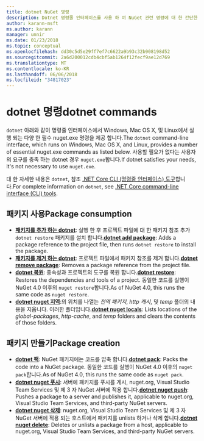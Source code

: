 ```yaml
---
title: dotnet NuGet 명령
description: Dotnet 명령줄 인터페이스를 사용 하 여 NuGet 관련 명령에 대 한 간단한 참조 합니다.
author: karann-msft
ms.author: karann
manager: unnir
ms.date: 01/23/2018
ms.topic: conceptual
ms.openlocfilehash: dd30c5d5e29ff7ef7c6622a9b93c32b908198d52
ms.sourcegitcommit: 2a6d200012cdb4cbf5ab1264f12fecf9ae12d769
ms.translationtype: MT
ms.contentlocale: ko-KR
ms.lasthandoff: 06/06/2018
ms.locfileid: "34817023"
---
```

# <a name="dotnet-commands"></a><span data-ttu-id="5bf2d-103">dotnet 명령</span><span class="sxs-lookup"><span data-stu-id="5bf2d-103">dotnet commands</span></span>

<span data-ttu-id="5bf2d-104">`dotnet` 아래와 같이 명령줄 인터페이스에서 Windows, Mac OS X, 및 Linux에서 실행 되는 다양 한 필수 nuget.exe 명령을 제공 합니다.</span><span class="sxs-lookup"><span data-stu-id="5bf2d-104">The `dotnet` command-line interface, which runs on Windows, Mac OS X, and Linux, provides a number of essential nuget.exe commands as listed below.</span></span> <span data-ttu-id="5bf2d-105">사용할 필요가 없다는 사용자의 요구를 충족 하는 dotnet 경우 `nuget.exe`합니다.</span><span class="sxs-lookup"><span data-stu-id="5bf2d-105">If dotnet satisfies your needs, it's not necessary to use `nuget.exe`.</span></span>

<span data-ttu-id="5bf2d-106">대 한 자세한 내용은 `dotnet`, 참조 [.NET Core CLI (명령줄 인터페이스) 도구](/dotnet/core/tools/?tabs=netcore2x)합니다.</span><span class="sxs-lookup"><span data-stu-id="5bf2d-106">For complete information on `dotnet`, see [.NET Core command-line interface (CLI) tools](/dotnet/core/tools/?tabs=netcore2x).</span></span>

## <a name="package-consumption"></a><span data-ttu-id="5bf2d-107">패키지 사용</span><span class="sxs-lookup"><span data-stu-id="5bf2d-107">Package consumption</span></span>

- <span data-ttu-id="5bf2d-108">[**패키지를 추가 하는 dotnet**](/dotnet/core/tools/dotnet-add-package): 실행 한 후 프로젝트 파일에 대 한 패키지 참조 추가 `dotnet restore` 패키지를 설치 합니다.</span><span class="sxs-lookup"><span data-stu-id="5bf2d-108">[**dotnet add package**](/dotnet/core/tools/dotnet-add-package): Adds a package reference to the project file, then runs `dotnet restore` to install the package.</span></span>
- <span data-ttu-id="5bf2d-109">[**패키지를 제거 하는 dotnet**](/dotnet/core/tools/dotnet-remove-package): 프로젝트 파일에서 패키지 참조를 제거 합니다.</span><span class="sxs-lookup"><span data-stu-id="5bf2d-109">[**dotnet remove package**](/dotnet/core/tools/dotnet-remove-package): Removes a package reference from the project file.</span></span>
- <span data-ttu-id="5bf2d-110">[**dotnet 복원**](/dotnet/core/tools/dotnet-restore?tabs=netcore2x): 종속성과 프로젝트의 도구를 복원 합니다.</span><span class="sxs-lookup"><span data-stu-id="5bf2d-110">[**dotnet restore**](/dotnet/core/tools/dotnet-restore?tabs=netcore2x): Restores the dependencies and tools of a project.</span></span> <span data-ttu-id="5bf2d-111">동일한 코드를 실행이 NuGet 4.0 이후의 `nuget restore`합니다.</span><span class="sxs-lookup"><span data-stu-id="5bf2d-111">As of NuGet 4.0, this runs the same code as `nuget restore`.</span></span>
- <span data-ttu-id="5bf2d-112">[**dotnet nuget 지역**](/dotnet/core/tools/dotnet-nuget-locals):의 위치를 나열는 *전역 패키지*, *http 캐시*, 및 *temp* 폴더의 내용을 지웁니다. 이러한 폴더입니다.</span><span class="sxs-lookup"><span data-stu-id="5bf2d-112">[**dotnet nuget locals**](/dotnet/core/tools/dotnet-nuget-locals): Lists locations of the *global-packages*, *http-cache*, and *temp* folders and clears the contents of those folders.</span></span>

## <a name="package-creation"></a><span data-ttu-id="5bf2d-113">패키지 만들기</span><span class="sxs-lookup"><span data-stu-id="5bf2d-113">Package creation</span></span>

- <span data-ttu-id="5bf2d-114">[**dotnet 팩**](/dotnet/core/tools/dotnet-pack?tabs=netcore2x): NuGet 패키지에는 코드를 압축 합니다.</span><span class="sxs-lookup"><span data-stu-id="5bf2d-114">[**dotnet pack**](/dotnet/core/tools/dotnet-pack?tabs=netcore2x): Packs the code into a NuGet package.</span></span> <span data-ttu-id="5bf2d-115">동일한 코드를 실행이 NuGet 4.0 이후의 `nuget pack`합니다.</span><span class="sxs-lookup"><span data-stu-id="5bf2d-115">As of NuGet 4.0, this runs the same code as `nuget pack`.</span></span>
- <span data-ttu-id="5bf2d-116">[**dotnet nuget 푸시**](/dotnet/core/tools/dotnet-nuget-push): 서버에 패키지를 푸시를 게시, nuget.org, Visual Studio Team Services 및 제 3 자 NuGet 서버에 적용 합니다.</span><span class="sxs-lookup"><span data-stu-id="5bf2d-116">[**dotnet nuget push**](/dotnet/core/tools/dotnet-nuget-push): Pushes a package to a server and publishes it, applicable to nuget.org, Visual Studio Team Services, and third-party NuGet servers.</span></span>
- <span data-ttu-id="5bf2d-117">[**dotnet nuget 삭제**](/dotnet/core/tools/dotnet-nuget-delete): nuget.org, Visual Studio Team Services 및 제 3 자 NuGet 서버에 적용 되는 호스트에서 패키지를 unlists 하거나 삭제 합니다.</span><span class="sxs-lookup"><span data-stu-id="5bf2d-117">[**dotnet nuget delete**](/dotnet/core/tools/dotnet-nuget-delete): Deletes or unlists a package from a host, applicable to nuget.org, Visual Studio Team Services, and third-party NuGet servers.</span></span>
